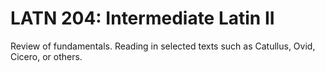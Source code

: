 # LATN 204: Intermediate Latin II

Review of fundamentals. Reading in selected texts such as Catullus, Ovid, Cicero, or others.